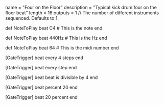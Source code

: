 name = "Four on the Floor"
description = "Typical kick drum four on the floor beat"
length = 16
outputs = 1 // The number of different instruments sequenced.  Defaults to 1.

def NoteToPlay beat
    C4 # This is the note
end

def NoteToPlay beat
    440Hz # This is the Hz
end

def NoteToPlay beat
    64 # This is the midi number
end

[GateTrigger] beat
    every 4 steps
end

[GateTrigger] beat
    every step
end

[GateTrigger] beat
    beat is divisible by 4
end

[GateTrigger] beat
    percent 20
end

[GateTrigger] beat
    20 percent
end